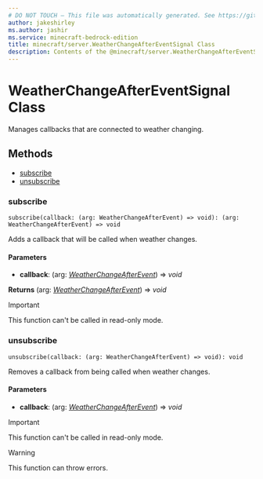 ```yaml
---
# DO NOT TOUCH — This file was automatically generated. See https://github.com/mojang/minecraftapidocsgenerator to modify descriptions, examples, etc.
author: jakeshirley
ms.author: jashir
ms.service: minecraft-bedrock-edition
title: minecraft/server.WeatherChangeAfterEventSignal Class
description: Contents of the @minecraft/server.WeatherChangeAfterEventSignal class.
---
```

# WeatherChangeAfterEventSignal Class

Manages callbacks that are connected to weather changing.

## Methods
- [subscribe](#subscribe)
- [unsubscribe](#unsubscribe)

### **subscribe**
`
subscribe(callback: (arg: WeatherChangeAfterEvent) => void): (arg: WeatherChangeAfterEvent) => void
`

Adds a callback that will be called when weather changes.

#### **Parameters**
- **callback**: (arg: [*WeatherChangeAfterEvent*](WeatherChangeAfterEvent.md)) => *void*

**Returns** (arg: [*WeatherChangeAfterEvent*](WeatherChangeAfterEvent.md)) => *void*

> [!IMPORTANT]
> This function can't be called in read-only mode.

### **unsubscribe**
`
unsubscribe(callback: (arg: WeatherChangeAfterEvent) => void): void
`

Removes a callback from being called when weather changes.

#### **Parameters**
- **callback**: (arg: [*WeatherChangeAfterEvent*](WeatherChangeAfterEvent.md)) => *void*

> [!IMPORTANT]
> This function can't be called in read-only mode.

> [!WARNING]
> This function can throw errors.
